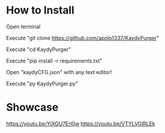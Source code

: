 # How to Install

Open terminal

Execute "git clone https://github.com/apolo1337/KaydyPurger"

Execute "cd KaydyPurger"

Execute "pip install -r requirements.txt"

Open "kaydyCFG.json" with any text editor!

Execute "py KaydyPurger.py"

# Showcase

https://youtu.be/YiXGU7Erl0w
https://youtu.be/VTYLVGlRLEk
